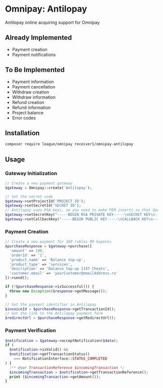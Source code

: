 # Omnipay: Antilopay
Antilopay online acquiring support for Omnipay

## Already Implemented
* Payment creation
* Payment notifications

## To Be Implemented
* Payment information
* Payment cancellation
* Withdraw creation
* Withdraw information
* Refund creation
* Refund information
* Project balance
* Error codes

## Installation
```bash
composer require league/omnipay receiver1/omnipay-antilopay
```

## Usage
### Gateway Initialization
```php
// Create a new payment gateway
$gateway = Omnipay::create('Antilopay');

// Set the secret code
$gateway->setProjectId('PROJECT ID');
$gateway->setSecretId('SECRET ID');
// Antilopay uses RSA keys, so you need to make PEM inserts so that OpenSSL can distinguish it. It will be more efficient to load the key from a file.
$gateway->setSecretKey("-----BEGIN RSA PRIVATE KEY-----\nSECRET KEY\n-----END RSA PRIVATE KEY-----");
$gateway->setCallbackKey("-----BEGIN PUBLIC KEY-----\nCALLBACK KEY\n-----END PUBLIC KEY-----");
```

### Payment Creation
```php
// Create a new payment for 100 rubles 00 kopecks
$purchaseResponse = $gateway->purchase([
  'amount' => 100,
  'orderId' => '1',
  'product_name' => 'Balance top-up',
  'product_type' => 'services',
  'description' => 'Balance top-up 1337 Cheats',
  'customer.email' => 'yourCustomer@emailAddress.ru'
])->send();

if (!$purchaseResponse->isSuccessful()) {
  throw new Exception($response->getMessage());
}

// Get the payment identifier in Antilopay
$invoiceId = $purchaseResponse->getTransactionId();
// Get the link to the Antilopay payment form
$redirectUrl = $purchaseResponse->getRedirectUrl();
```

### Payment Verification
```php
$notification = $gateway->acceptNotification($data);
if (
  $notification->isValid() && 
  $notification->getTransactionStatus() 
    === NotificationInterface::STATUS_COMPLETED
) {
  /** @var TransactionReference $incomingTransaction */
  $incomingTransaction = $notification->getTransactionReference();
  print ($incomingTransaction->getAmount());
}
```